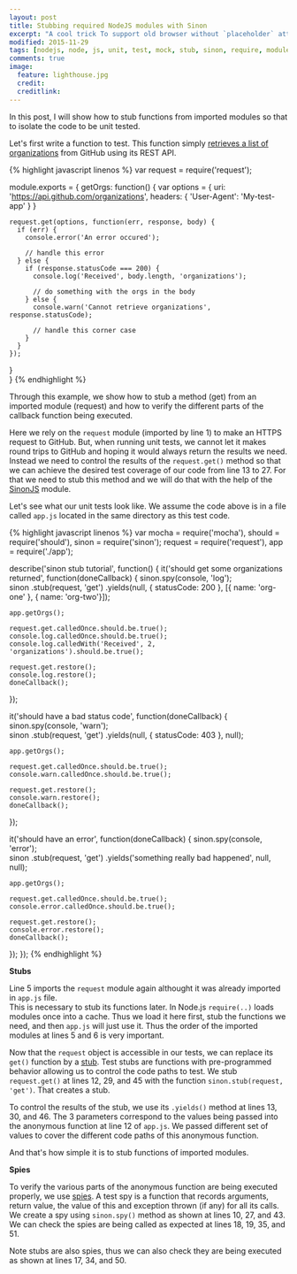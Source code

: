 ```yaml
---
layout: post
title: Stubbing required NodeJS modules with Sinon
excerpt: "A cool trick To support old browser without `placeholder` attribute"
modified: 2015-11-29
tags: [nodejs, node, js, unit, test, mock, stub, sinon, require, module]
comments: true
image:
  feature: lighthouse.jpg
  credit: 
  creditlink: 
---
```


In this post, I will show how to stub functions from imported modules so that to isolate 
the code to be unit tested.

Let's first write a function to test. This function simply 
[retrieves a list of organizations](https://developer.github.com/v3/orgs/#list-all-organizations) 
from GitHub using its REST API.

{% highlight javascript linenos %}
var request = require('request');

module.exports = {
  getOrgs: function() {
    var options = {
      uri: 'https://api.github.com/organizations',
      headers: {
        'User-Agent': 'My-test-app'
      }
    }

    request.get(options, function(err, response, body) {
      if (err) {
        console.error('An error occured');

        // handle this error
      } else {
        if (response.statusCode === 200) {
          console.log('Received', body.length, 'organizations');

          // do something with the orgs in the body
        } else {
          console.warn('Cannot retrieve organizations', response.statusCode);

          // handle this corner case
        }
      }
    }); 
  }  
}
{% endhighlight %}

Through this example, we show how to stub a method (get) from an imported module (request) 
and how to verify the different parts of the callback function being executed.

Here we rely on the `request` module (imported by line 1) to make an HTTPS request to 
GitHub. But, when running unit tests, we cannot let it makes round trips to GitHub and hoping it
would always return the results we need. Instead we need to control the results of the 
`request.get()` method so that we can achieve the desired test coverage of our code from line 
13 to 27. For that we need to stub this method and we will do that with the help of the 
[SinonJS](http://sinonjs.org) module.

Let's see what our unit tests look like. We assume the code above is in a file called `app.js` 
located in the same directory as this test code.

{% highlight javascript linenos %}
var 
  mocha = require('mocha'),
  should = require('should'),
  sinon = require('sinon');
  request = require('request'),
  app = require('./app');

describe('sinon stub tutorial', function() {
  it('should get some organizations returned', function(doneCallback) {
    sinon.spy(console, 'log');      
    sinon
      .stub(request, 'get')
      .yields(null, { statusCode: 200 }, [{ name: 'org-one' }, { name: 'org-two'}]);

    app.getOrgs();

    request.get.calledOnce.should.be.true();
    console.log.calledOnce.should.be.true();
    console.log.calledWith('Received', 2, 'organizations').should.be.true();

    request.get.restore();    
    console.log.restore();
    doneCallback();
  });

  it('should have a bad status code', function(doneCallback) {
    sinon.spy(console, 'warn');      
    sinon
      .stub(request, 'get')
      .yields(null, { statusCode: 403 }, null);

    app.getOrgs();

    request.get.calledOnce.should.be.true();
    console.warn.calledOnce.should.be.true();

    request.get.restore();    
    console.warn.restore();
    doneCallback();
  });

  it('should have an error', function(doneCallback) {
    sinon.spy(console, 'error');      
    sinon
      .stub(request, 'get')
      .yields('something really bad happened', null, null);

    app.getOrgs();

    request.get.calledOnce.should.be.true();
    console.error.calledOnce.should.be.true();

    request.get.restore();    
    console.error.restore();
    doneCallback();
  });
});
{% endhighlight %}

**Stubs**

Line 5 imports the `request` module again althought it was already imported in `app.js` file.  
This is necessary to stub its functions later. In Node.js `require(..)` loads modules once into 
a cache. Thus we load it here first, stub the functions we need, and then `app.js` will just use it. 
Thus the order of the imported modules at lines 5 and 6 is very important.

Now that the `request` object is accessible in our tests, we can replace its `get()` function by a 
[stub](http://sinonjs.org/docs/#stubs). Test stubs are functions with pre-programmed behavior allowing
us to control the code paths to test. We stub `request.get()` at lines 12, 29, and 45 with the function
`sinon.stub(request, 'get')`.  That creates a stub.

To control the results of the stub, we use its `.yields()` method at lines 13, 30, and 46. The 3 parameters
correspond to the values being passed into the anonymous function at line 12 of `app.js`.  We passed 
different set of values to cover the different code paths of this anonymous function.

And that's how simple it is to stub functions of imported modules.

**Spies**

To verify the various parts of the anonymous function are being executed properly, we use 
[spies](http://sinonjs.org/docs/#spies).  A test spy is a function that records arguments, return value, 
the value of this and exception thrown (if any) for all its calls. We create a spy using `sinon.spy()` 
method as shown at lines 10, 27, and 43. We can check the spies are being called as expected at lines 
18, 19, 35, and 51.

Note stubs are also spies, thus we can also check they are being executed as shown at lines 17, 34, and 50.
